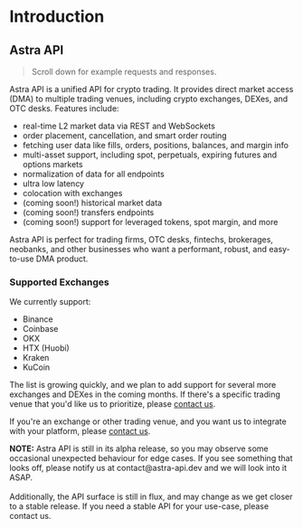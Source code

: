 # Introduction

## Astra API

> Scroll down for example requests and responses.

Astra API is a unified API for crypto trading. It provides direct market access (DMA) to multiple trading venues, including crypto exchanges, DEXes, and OTC desks. Features include:

- real-time L2 market data via REST and WebSockets
- order placement, cancellation, and smart order routing
- fetching user data like fills, orders, positions, balances, and margin info
- multi-asset support, including spot, perpetuals, expiring futures and options markets
- normalization of data for all endpoints
- ultra low latency
- colocation with exchanges
- (coming soon!) historical market data
- (coming soon!) transfers endpoints
- (coming soon!) support for leveraged tokens, spot margin, and more

Astra API is perfect for trading firms, OTC desks, fintechs, brokerages, neobanks, and other businesses who want a performant, robust, and easy-to-use DMA product.

### Supported Exchanges

We currently support:

- Binance
- Coinbase
- OKX
- HTX (Huobi)
- Kraken
- KuCoin
<!-- - dYdX V4 -->

The list is growing quickly, and we plan to add support for several more exchanges and DEXes in the coming months. If there's a specific trading venue that you'd like us to prioritize, please [contact us](mailto:contact@astra-api.dev).

If you're an exchange or other trading venue, and you want us to integrate with your platform, please [contact us](mailto:contact@astra-api.dev).

<aside class="notice">
<b>NOTE:</b> Astra API is still in its alpha release, so you may observe some occasional unexpected behaviour for edge cases. If you see something that looks off, please notify us at contact@astra-api.dev and we will look into it ASAP.
<br/>
<br/>
Additionally, the API surface is still in flux, and may change as we get closer to a stable release. If you need a stable API for your use-case, please contact us.
</aside>


<!-- ## OTC

We've also used our expertise in exchange connectivity to build a best-in-class OTC desk serving transactions of all sizes.

Our OTC service provides access to deep liquidity across all assets, chains, and  

, access deep liquidity 


Our OTC service is 



In addition to Astra

market access to crypto markets, while also accessing the full spectrum of liquidity and never compromising on pr

seamless access to crypto markets without the hassle of dealing


The API is separated into three categories: Public HTTP API, Private HTTP API, and Websockets API. 

- Private HTTP API requests require authentication and enable those users to place orders and view user sepcific data.

- Public HTTP and Websockets API's are both public, accessible to all users. -->
